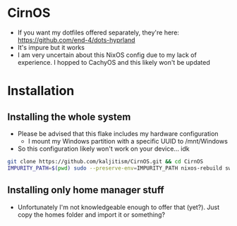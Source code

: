 # CirnOS
- If you want my dotfiles offered separately, they're here: https://github.com/end-4/dots-hyprland
- It's impure but it works
- I am very uncertain about this NixOS config due to my lack of experience. I hopped to CachyOS and this likely won't be updated

# Installation
## Installing the whole system
- Please be advised that this flake includes my hardware configuration
  - I mount my Windows partition with a specific UUID to /mnt/Windows
- So this configuration likely won't work on your device... idk
```bash
git clone https://github.com/kaljitism/CirnOS.git && cd CirnOS
IMPURITY_PATH=$(pwd) sudo --preserve-env=IMPURITY_PATH nixos-rebuild switch --flake . --impure
```

## Installing only home manager stuff
- Unfortunately I'm not knowledgeable enough to offer that (yet?). Just copy the homes folder and import it or something?

